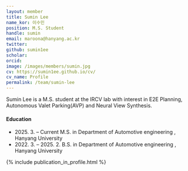 ```yaml
---
layout: member
title: Sumin Lee
name_kor: 이수민
position: M.S. Student
handle: sumin
email: maroona@hanyang.ac.kr
twitter: 
github: sumin1ee
scholar: 
orcid: 
image: /images/members/sumin.jpg
cv: https://sumin1ee.github.io/cv/
cv_name: Profile
permalink: /team/sumin-lee
---
```


Sumin Lee is a M.S. student at the IRCV lab with interest in E2E Planning, Autonomous Valet Parking(AVP) and Neural View Synthesis.


#### Education

<ul class="chronological">
  <li><span>2025. 3. – Current</span> M.S. in Department of Automotive engineering , Hanyang University</li>
  <li><span>2022. 3. – 2025. 2.</span> B.S. in Department of Automotive engineering
, Hanyang University</li>
  
</ul>

{% include publication_in_profile.html %}

